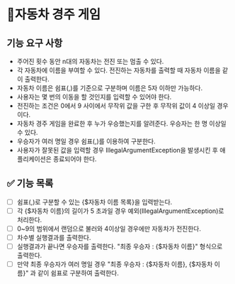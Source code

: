# 🐣자동차 경주 게임
##  기능 요구 사항
- 주어진 횟수 동안 n대의 자동차는 전진 또는 멈출 수 있다.
- 각 자동차에 이름을 부여할 수 있다. 전진하는 자동차를 출력할 때 자동차 이름을 같이 출력한다.
- 자동차 이름은 쉼표(,)를 기준으로 구분하며 이름은 5자 이하만 가능하다.
- 사용자는 몇 번의 이동을 할 것인지를 입력할 수 있어야 한다.
- 전진하는 조건은 0에서 9 사이에서 무작위 값을 구한 후 무작위 값이 4 이상일 경우이다.
- 자동차 경주 게임을 완료한 후 누가 우승했는지를 알려준다. 우승자는 한 명 이상일 수 있다.
- 우승자가 여러 명일 경우 쉼표(,)를 이용하여 구분한다.
- 사용자가 잘못된 값을 입력할 경우 IllegalArgumentException을 발생시킨 후 애플리케이션은 종료되어야 한다.

## ✅ 기능 목록
- [ ] 쉼표(,)로 구분할 수 있는 {\$자동차 이름 목록}을 입력받는다. 
- [ ] 각 {\$자동차 이름}의 길이가 5 초과일 경우 예외(IllegalArgumentException)로 처리한다.
- [ ] 0~9의 범위에서 랜덤으로 불러와 4이상일 경우에만 자동차가 전진한다.
- [ ] 차수별 실행결과를 출력한다.
- [ ] 실행결과가 끝나면 우승자를 출력한다. "최종 우승자 : {\$자동차 이름}" 형식으로 출력한다.
- [ ] 만약 최종 우승자가 여러 명일 경우 "최종 우승자 : {\$자동차 이름}, {\$자동차 이름}" 과 같이 쉼표로 구분하여 출력한다.